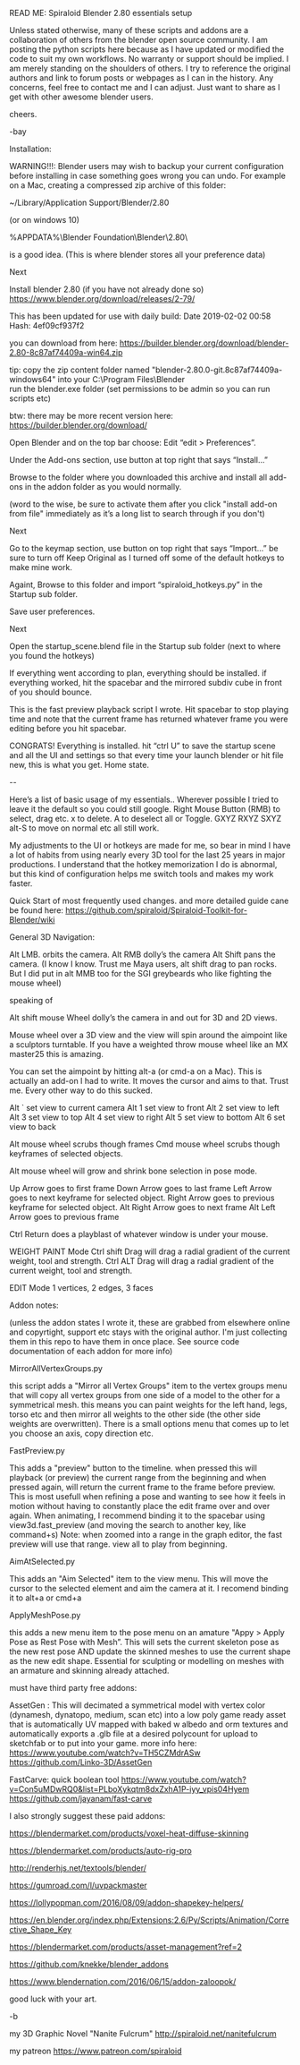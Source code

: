 READ ME: Spiraloid Blender 2.80 essentials setup

Unless stated otherwise, many of these scripts and addons are a collaboration of others from the blender open source community. 
I am posting the python scripts here because as I have updated or modified the code to suit my own workflows. 
No warranty or support should be implied. I am merely standing on the shoulders of others. 
I try to reference the original authors and link to forum posts or webpages as I can in the history. 
Any concerns, feel free to contact me and I can adjust. 
Just want to share as I get with other awesome blender users.

cheers.

-bay

Installation:

WARNING!!!: Blender users may wish to backup your current configuration before installing in case something goes wrong you can undo. For example on a Mac, creating a compressed zip archive of this folder:

~/Library/Application Support/Blender/2.80

(or on windows 10)

%APPDATA%\Blender Foundation\Blender\2.80\

is a good idea.
(This is where blender stores all your preference data)

Next

Install blender 2.80 (if you have not already done so) https://www.blender.org/download/releases/2-79/

This has been updated for use with daily build:
Date 2019-02-02 00:58
Hash: 4ef09cf937f2

you can download from here:
https://builder.blender.org/download/blender-2.80-8c87af74409a-win64.zip

tip: copy the zip content folder named "blender-2.80.0-git.8c87af74409a-windows64" into your C:\Program Files\Blender\
run the blender.exe folder (set permissions to be admin so you can run scripts etc)

btw: there may be more recent version here:
https://builder.blender.org/download/

Open Blender and on the top bar choose: Edit “edit > Preferences”. 

Under the Add-ons section, use button at top right that says “Install...”

Browse to the folder where you downloaded this archive and install all add-ons in the addon folder as you would normally.

(word to the wise, be sure to activate them after you click "install add-on from file" immediately as it’s a long list to search through if you don't)

Next

Go to the keymap section, use button on top right that says “Import...”
be sure to turn off Keep Original as I turned off some of the default hotkeys to make mine work.

Againt, Browse to this folder and import “spiraloid_hotkeys.py” in the Startup sub folder.

Save user preferences.

Next

Open the startup_scene.blend file in the Startup sub folder (next to where you found the hotkeys)

If everything went according to plan, everything should be installed. if everything worked, hit the spacebar and the mirrored subdiv cube in front of you should bounce.

This is the fast preview playback script I wrote. Hit spacebar to stop playing time and note that the current frame has returned whatever frame you were editing before you hit spacebar.

CONGRATS! Everything is installed. hit “ctrl U” to save the startup scene and all the UI and settings so that every time your launch blender or hit file new, this is what you get. Home state.

--

Here’s a list of basic usage of my essentials.. Wherever possible I tried to leave it the default so you could still google. Right Mouse Button (RMB) to select, drag etc. x to delete. A to deselect all or Toggle. GXYZ RXYZ SXYZ alt-S to move on normal etc all still work.

My adjustments to the UI or hotkeys are made for me, so bear in mind I have a lot of habits from using nearly every 3D tool for the last 25 years in major productions. I understand that the hotkey memorization I do is abnormal, but this kind of configuration helps me switch tools and makes my work faster.

Quick Start of most frequently used changes. and more detailed guide cane be found here: https://github.com/spiraloid/Spiraloid-Toolkit-for-Blender/wiki

General 3D Navigation:

Alt LMB. orbits the camera. Alt RMB dolly’s the camera Alt Shift pans the camera. (I know I know. Trust me Maya users, alt shift drag to pan rocks. But I did put in alt MMB too for the SGI greybeards who like fighting the mouse wheel)

speaking of

Alt shift mouse Wheel dolly’s the camera in and out for 3D and 2D views.

Mouse wheel over a 3D view and the view will spin around the aimpoint like a sculptors turntable. If you have a weighted throw mouse wheel like an MX master25 this is amazing.

You can set the aimpoint by hitting alt-a (or cmd-a on a Mac). This is actually an add-on I had to write. It moves the cursor and aims to that. Trust me. Every other way to do this sucked.

Alt ` set view to current camera Alt 1 set view to front Alt 2 set view to left Alt 3 set view to top Alt 4 set view to right Alt 5 set view to bottom Alt 6 set view to back

Alt mouse wheel scrubs though frames Cmd mouse wheel scrubs though keyframes of selected objects.

Alt mouse wheel will grow and shrink bone selection in pose mode.


Up Arrow goes to first frame Down Arrow goes to last frame Left Arrow goes to next keyframe for selected object. Right Arrow goes to previous keyframe for selected object. Alt Right Arrow goes to next frame Alt Left Arrow goes to previous frame

Ctrl Return does a playblast of whatever window is under your mouse.

WEIGHT PAINT Mode Ctrl shift Drag will drag a radial gradient of the current weight, tool and strength. Ctrl ALT Drag will drag a radial gradient of the current weight, tool and strength.

EDIT Mode 1 vertices, 2 edges, 3 faces 

Addon notes:

(unless the addon states I wrote it, these are grabbed from elsewhere online and copyrtight, support etc stays with the original author. I'm just collecting them in this repo to have them in once place. See source code documentation of each addon for more info)

MirrorAllVertexGroups.py

this script adds a "Mirror all Vertex Groups" item to the vertex groups menu that will copy all vertex groups from one side of a model to the other for a symmetrical mesh. this means you can paint weights for the left hand, legs, torso etc and then mirror all weights to the other side (the other side weights are overwritten). There is a small options menu that comes up to let you choose an axis, copy direction etc.

FastPreview.py

This adds a "preview" button to the timeline. when pressed this will playback (or preview) the current range from the beginning and when pressed again, will return the current frame to the frame before preview. This is most usefull when refining a pose and wanting to see how it feels in motion without having to constantly place the edit frame over and over again. When animating, I recommend binding it to the spacebar using view3d.fast_preview (and moving the search to another key, like command+s) Note: when zoomed into a range in the graph editor, the fast preview will use that range. view all to play from beginning.

AimAtSelected.py

This adds an "Aim Selected" item to the view menu. This will move the cursor to the selected element and aim the camera at it. I recomend binding it to alt+a or cmd+a

ApplyMeshPose.py

this adds a new menu item to the pose menu on an amature  "Appy > Apply Pose as Rest Pose with Mesh”.  This will sets the current skeleton pose as the new rest pose AND update the skinned meshes to use the current shape as the new edit shape. Essential for sculpting or modelling on meshes with an armature and skinning already attached.

must have third party free addons:

AssetGen : This will decimated a symmetrical model with vertex color (dynamesh, dynatopo, medium, scan etc) into a low poly game ready asset that is automatically UV mapped with baked w albedo and orm textures and automatically exports a .glb file at a desired polycount for upload to sketchfab or to put into your game.  more info here:
https://www.youtube.com/watch?v=TH5CZMdrASw
https://github.com/Linko-3D/AssetGen

FastCarve:
quick boolean tool
https://www.youtube.com/watch?v=Con5uMDwRQ0&list=PLboXykqtm8dxZxhA1P-iyy_vpis04Hyem
https://github.com/jayanam/fast-carve

I also strongly suggest these paid addons:

https://blendermarket.com/products/voxel-heat-diffuse-skinning

https://blendermarket.com/products/auto-rig-pro

http://renderhjs.net/textools/blender/

https://gumroad.com/l/uvpackmaster

https://lollypopman.com/2016/08/09/addon-shapekey-helpers/

https://en.blender.org/index.php/Extensions:2.6/Py/Scripts/Animation/Corrective_Shape_Key

https://blendermarket.com/products/asset-management?ref=2

https://github.com/knekke/blender_addons

https://www.blendernation.com/2016/06/15/addon-zaloopok/

good luck with your art.

-b

my 3D Graphic Novel "Nanite Fulcrum" http://spiraloid.net/nanitefulcrum

my patreon https://www.patreon.com/spiraloid
